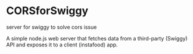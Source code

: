 # CORSforSwiggy
server for swiggy to solve cors issue

A simple node.js web server that fetches data from a third-party (Swiggy) API and exposes it to a client (instafood) app.
